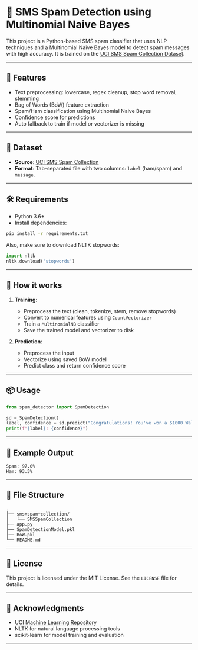 # 📩 SMS Spam Detection using Multinomial Naive Bayes

This project is a Python-based SMS spam classifier that uses NLP techniques and a Multinomial Naive Bayes model to detect spam messages with high accuracy. It is trained on the [UCI SMS Spam Collection Dataset](https://archive.ics.uci.edu/dataset/228/sms+spam+collection).

---

## 🚀 Features

- Text preprocessing: lowercase, regex cleanup, stop word removal, stemming
- Bag of Words (BoW) feature extraction
- Spam/Ham classification using Multinomial Naive Bayes
- Confidence score for predictions
- Auto fallback to train if model or vectorizer is missing

---

## 📁 Dataset

- **Source**: [UCI SMS Spam Collection](https://archive.ics.uci.edu/dataset/228/sms+spam+collection)
- **Format**: Tab-separated file with two columns: `label` (ham/spam) and `message`.

---

## 🛠️ Requirements

- Python 3.6+
- Install dependencies:

```bash
pip install -r requirements.txt
```

Also, make sure to download NLTK stopwords:
```python
import nltk
nltk.download('stopwords')
```

---

## 🧠 How it works

1. **Training**:
   - Preprocess the text (clean, tokenize, stem, remove stopwords)
   - Convert to numerical features using `CountVectorizer`
   - Train a `MultinomialNB` classifier
   - Save the trained model and vectorizer to disk

2. **Prediction**:
   - Preprocess the input
   - Vectorize using saved BoW model
   - Predict class and return confidence score

---

## 📦 Usage

```python
from spam_detector import SpamDetection

sd = SpamDetection()
label, confidence = sd.predict("Congratulations! You've won a $1000 Walmart gift card. Click here!")
print(f"{label}: {confidence}")
```

---

## 🧪 Example Output

```
Spam: 97.0%
Ham: 93.5%
```

---

## 📂 File Structure

```
.
├── sms+spam+collection/
│   └── SMSSpamCollection
├── app.py
├── SpamDetectionModel.pkl
├── BoW.pkl
└── README.md
```

---

## 📜 License

This project is licensed under the MIT License. See the `LICENSE` file for details.

---

## 🙌 Acknowledgments

- [UCI Machine Learning Repository](https://archive.ics.uci.edu/dataset/228/sms+spam+collection)
- NLTK for natural language processing tools
- scikit-learn for model training and evaluation

---
